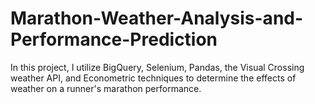 # Marathon-Weather-Analysis-and-Performance-Prediction
In this project, I utilize BigQuery, Selenium, Pandas, the Visual Crossing weather API, and Econometric techniques to determine the effects of weather on a runner's marathon performance. 
